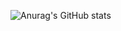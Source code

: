 ![Anurag's GitHub stats](https://github-readme-stats.vercel.app/api?username=cassianorcarneiro&show_icons=true&theme=radical)
